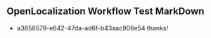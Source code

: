 ## OpenLocalization Workflow Test MarkDown
* a3858579-e642-47da-ad6f-b43aac906e54 thanks!

<!--HONumber=Sep16_HO1-->



